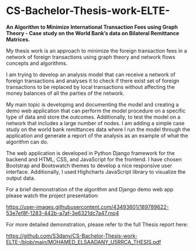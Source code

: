 # CS-Bachelor-Thesis-work-ELTE-
**An Algorithm to Minimize International Transaction Fees using Graph Theory - Case study on the World Bank’s data on Bilateral Remittance Matrices.**

My thesis work is an approach to minimize the foreign transaction fees in a network of
foreign transactions using graph theory and network flows concepts and algorithms.

I am trying to develop an analysis model that can receive a network of foreign transactions and analyses it to
check if there exist set of foreign transactions to be replaced by local transactions without affecting
the money balances of all the parties of the network. 

My main topic is developing and documenting the model and creating a demo web application that can perform the model procedure on a specific
type of data and store the outcomes. Additionally, to test the model on a network that includes a
large number of nodes. I am adding a simple case study on the world bank remittances data where
I run the model through the application and generate a report of the analysis as an example of what
the algorithm can do.

The web application is developed in Python Django framework for the backend and
HTML, CSS, and JavaScript for the frontend. I have chosen Bootstrap and Bootswatch themes to
develop a nice responsive user interface. Additionally, I used Highcharts JavaScript library to
visualize the output data.

For a brief demonstration of the algorithm and Django demo web app please watch the project presentation:



https://user-images.githubusercontent.com/43493601/189789622-53e7ef8f-1283-442b-a7af-3e6321dc7a47.mp4

For more detailed demonstration, please refer to the full Thesis report here:

https://github.com/S3dany/CS-Bachelor-Thesis-work-ELTE-/blob/main/MOHAMED_ELSAADANY_U5RRCA_THESIS.pdf
